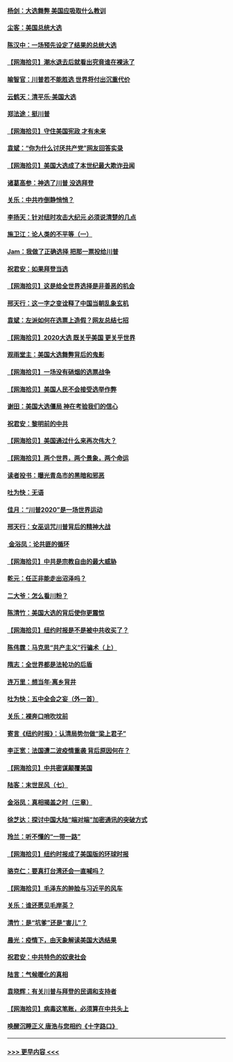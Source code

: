 #### [杨剑：大选舞弊 美国应吸取什么教训](../pages/nsc993/n12543937.md?t=11130351) 
#### [尘客：美国总统大选](../pages/nsc993/n12543828.md?t=11130351) 
#### [陈汉中：一场预先设定了结果的总统大选](../pages/nsc993/n12543564.md?t=11130351) 
#### [【网海拾贝】潮水退去后就看出究竟谁在裸泳了](../pages/nsc993/n12543321.md?t=11130351) 
#### [喻智官：川普若不能胜选 世界将付出沉重代价](../pages/nsc993/n12541352.md?t=11130351) 
#### [云鹤天：清平乐‧美国大选](../pages/nsc993/n12540916.md?t=11130351) 
#### [郑法途：挺川普](../pages/nsc993/n12540898.md?t=11130351) 
#### [【网海拾贝】守住美国宪政 才有未来](../pages/nsc993/n12540423.md?t=11130351) 
#### [袁斌：“你为什么讨厌共产党”网友回答实录](../pages/nsc993/n12540208.md?t=11130351) 
#### [【网海拾贝】美国大选成了本世纪最大欺诈丑闻](../pages/nsc993/n12538029.md?t=11130351) 
#### [诸葛高参：神选了川普 没选拜登](../pages/nsc993/n12537664.md?t=11130351) 
#### [关乐：中共咋倒静悄悄？](../pages/nsc993/n12537615.md?t=11130351) 
#### [李扬天：针对纽时攻击大纪元 必须说清楚的几点](../pages/nsc993/n12536001.md?t=11130351) 
#### [施卫江：论人类的不平等（一）](../pages/nsc993/n12535700.md?t=11130351) 
#### [Jam：我做了正确选择 把那一票投给川普](../pages/nsc993/n12535743.md?t=11130351) 
#### [祝君安：如果拜登当选](../pages/nsc993/n12535726.md?t=11130351) 
#### [【网海拾贝】这是给全世界选择是非善恶的机会](../pages/nsc993/n12535061.md?t=11130351) 
#### [邢天行：这一字之变诠释了中国当朝乱象玄机](../pages/nsc993/n12533446.md?t=11130351) 
#### [袁斌：左派如何在选票上造假？网友总结七招](../pages/nsc993/n12533180.md?t=11130351) 
#### [【网海拾贝】2020大选 既关乎美国 更关乎世界](../pages/nsc993/n12533161.md?t=11130351) 
#### [观雨堂主：美国大选舞弊背后的鬼影](../pages/nsc993/n12533153.md?t=11130351) 
#### [【网海拾贝】一场没有硝烟的选票战争](../pages/nsc993/n12531883.md?t=11130351) 
#### [【网海拾贝】美国人民不会接受选举作弊](../pages/nsc993/n12528850.md?t=11130351) 
#### [谢田：美国大选僵局 神在考验我们的信心](../pages/nsc993/n12527932.md?t=11130351) 
#### [祝君安：黎明前的中共](../pages/nsc993/n12524071.md?t=11130351) 
#### [【网海拾贝】美国通过什么来再次伟大？](../pages/nsc993/n12523844.md?t=11130351) 
#### [【网海拾贝】两个世界，两个景象，两个命运](../pages/nsc993/n12521419.md?t=11130351) 
#### [读者投书：曝光青岛市的黑暗和邪恶](../pages/nsc993/n12520988.md?t=11130351) 
#### [吐为快：无语](../pages/nsc993/n12518588.md?t=11130351) 
#### [佳月：“川普2020”是一场世界运动](../pages/nsc993/n12518581.md?t=11130351) 
#### [邢天行：女巫诅咒川普背后的精神大战](../pages/nsc993/n12517257.md?t=11130351) 
#### [ 金浴凤：论共匪的循环](../pages/nsc993/n12517133.md?t=11130351) 
#### [【网海拾贝】中共是宗教自由的最大威胁](../pages/nsc993/n12516879.md?t=11130351) 
#### [乾元：任正非能走出沼泽吗？](../pages/nsc993/n12515831.md?t=11130351) 
#### [二大爷：怎么看川粉？](../pages/nsc993/n12515820.md?t=11130351) 
#### [陈清竹：美国大选的背后使你更震惊](../pages/nsc993/n12515589.md?t=11130351) 
#### [【网海拾贝】纽约时报是不是被中共收买了？](../pages/nsc993/n12515122.md?t=11130351) 
#### [陈伟霆：马克思“共产主义”行骗术（上）](../pages/nsc993/n12510217.md?t=11130351) 
#### [隋志：全世界都是法轮功的后盾](../pages/nsc993/n12510636.md?t=11130351) 
#### [连万里：想当年‧离乡背井](../pages/nsc993/n12510623.md?t=11130351) 
#### [吐为快：五中全会之妄（外一首）](../pages/nsc993/n12510470.md?t=11130351) 
#### [关乐：裸奔口哨吹坟前](../pages/nsc993/n12510403.md?t=11130351) 
#### [寄言《纽约时报》：认清局势勿做“梁上君子”](../pages/nsc993/n12510042.md?t=11130351) 
#### [李正宽：法国遭二波疫情重袭 背后原因何在？](../pages/nsc993/n12509971.md?t=11130351) 
#### [【网海拾贝】中共密谋颠覆美国](../pages/nsc993/n12509816.md?t=11130351) 
#### [陆客：末世民风（七）](../pages/nsc993/n12507822.md?t=11130351) 
#### [金浴凤：真相揭盖之时（三章）](../pages/nsc993/n12507804.md?t=11130351) 
#### [徐芝达：探讨中国大陆“端对端”加密通讯的突破方式](../pages/nsc993/n12507682.md?t=11130351) 
#### [玲兰：听不懂的“一带一路”](../pages/nsc993/n12507669.md?t=11130351) 
#### [【网海拾贝】纽约时报成了美国版的环球时报](../pages/nsc993/n12507053.md?t=11130351) 
#### [骆克仁：要真打台湾还会一直喊吗？](../pages/nsc993/n12506843.md?t=11130351) 
#### [【网海拾贝】毛泽东的肿脸与习近平的风车](../pages/nsc993/n12504537.md?t=11130351) 
#### [关乐：谁还愿见毛岸英？](../pages/nsc993/n12503866.md?t=11130351) 
#### [清竹：是“坑爹”还是“害儿”？](../pages/nsc993/n12503034.md?t=11130351) 
#### [晨光：疫情下，由天象解读美国大选结果](../pages/nsc993/n12502536.md?t=11130351) 
#### [祝君安：中共特色的奴隶社会](../pages/nsc993/n12501529.md?t=11130351) 
#### [陆言：气候暖化的真相](../pages/nsc993/n12501183.md?t=11130351) 
#### [袁晓辉：有关川普与拜登的民调和支持者](../pages/nsc993/n12500433.md?t=11130351) 
#### [【网海拾贝】病毒这笔账，必须算在中共头上](../pages/nsc993/n12500320.md?t=11130351) 
#### [唤醒沉睡正义 唐浩与您相约《十字路口》](../pages/nsc993/n12497980.md?t=11130351) 

----
#### [ >>> 更早内容 <<< ](../indexes/nsc993-earlier.md)

